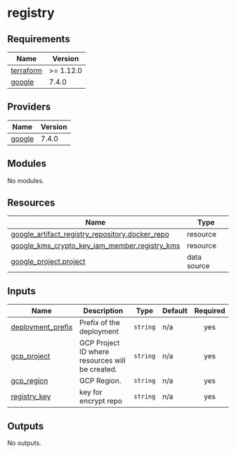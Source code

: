 # registry

<!-- BEGIN_TF_DOCS -->
## Requirements

| Name | Version |
|------|---------|
| <a name="requirement_terraform"></a> [terraform](#requirement\_terraform) | >= 1.12.0 |
| <a name="requirement_google"></a> [google](#requirement\_google) | 7.4.0 |

## Providers

| Name | Version |
|------|---------|
| <a name="provider_google"></a> [google](#provider\_google) | 7.4.0 |

## Modules

No modules.

## Resources

| Name | Type |
|------|------|
| [google_artifact_registry_repository.docker_repo](https://registry.terraform.io/providers/hashicorp/google/7.4.0/docs/resources/artifact_registry_repository) | resource |
| [google_kms_crypto_key_iam_member.registry_kms](https://registry.terraform.io/providers/hashicorp/google/7.4.0/docs/resources/kms_crypto_key_iam_member) | resource |
| [google_project.project](https://registry.terraform.io/providers/hashicorp/google/7.4.0/docs/data-sources/project) | data source |

## Inputs

| Name | Description | Type | Default | Required |
|------|-------------|------|---------|:--------:|
| <a name="input_deployment_prefix"></a> [deployment\_prefix](#input\_deployment\_prefix) | Prefix of the deployment | `string` | n/a | yes |
| <a name="input_gcp_project"></a> [gcp\_project](#input\_gcp\_project) | GCP Project ID where resources will be created. | `string` | n/a | yes |
| <a name="input_gcp_region"></a> [gcp\_region](#input\_gcp\_region) | GCP Region. | `string` | n/a | yes |
| <a name="input_registry_key"></a> [registry\_key](#input\_registry\_key) | key for encrypt repo | `string` | n/a | yes |

## Outputs

No outputs.
<!-- END_TF_DOCS -->
